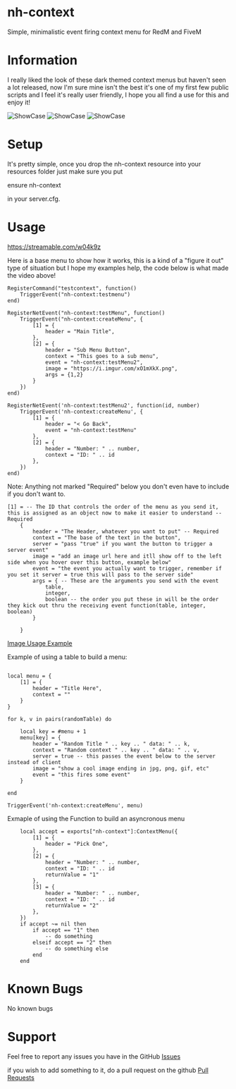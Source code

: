 # nh-context
Simple, minimalistic event firing context menu for RedM and FiveM

# Information
I really liked the look of these dark themed context menus but haven't seen a lot released, now I'm sure mine isn't the best it's one of my first few public scripts and I feel it's really user friendly, I hope you all find a use for this and enjoy it!

![ShowCase](https://lithi.io/file/LY0d.png)
![ShowCase](https://lithi.io/file/60f7.png)
![ShowCase](https://lithi.io/file/dDnO.png)



# Setup
It's pretty simple, once you drop the nh-context resource into your resources folder just make sure you put

ensure nh-context

in your server.cfg. 


# Usage

https://streamable.com/w04k9z

Here is a base menu to show how it works, this is a kind of a "figure it out" type of situation but I hope my examples help, the code below is what made the video above!
```
RegisterCommand("testcontext", function()
    TriggerEvent("nh-context:testmenu")
end)

RegisterNetEvent("nh-context:testMenu", function()
    TriggerEvent("nh-context:createMenu", {
        [1] = {
            header = "Main Title",
        },
        [2] = {
            header = "Sub Menu Button",
            context = "This goes to a sub menu",
            event = "nh-context:testMenu2",
            image = "https://i.imgur.com/xO1mXkX.png",
            args = {1,2}
        }
    })
end)

RegisterNetEvent('nh-context:testMenu2', function(id, number)
    TriggerEvent('nh-context:createMenu', {
        [1] = {
            header = "< Go Back",
            event = "nh-context:testMenu"
        },
        [2] = {
            header = "Number: " .. number,
            context = "ID: " .. id
        },
    })
end)

```

Note: Anything not marked "Required" below you don't even have to include if you don't want to.
```
[1] = -- The ID that controls the order of the menu as you send it, this is assigned as an object now to make it easier to understand -- Required
    {
        header = "The Header, whatever you want to put" -- Required
        context = "The base of the text in the button",
        server = "pass "true" if you want the button to trigger a server event"
        image = "add an image url here and itll show off to the left side when you hover over this button, example below"
        event = "the event you actually want to trigger, remember if you set it server = true this will pass to the server side"
        args = { -- These are the arguments you send with the event
            table,
            integer,
            boolean -- the order you put these in will be the order they kick out thru the receiving event function(table, integer, boolean)
        }

    }
```

[Image Usage Example](https://lithi.io/file/uS4x.png)


Example of using a table to build a menu:

```

local menu = {
    [1] = {
        header = "Title Here",
        context = ""
    }
}

for k, v in pairs(randomTable) do

    local key = #menu + 1
    menu[key] = {
        header = "Random Title " .. key .. " data: " .. k,
        context = "Random context " .. key .. " data: " .. v,
        server = true -- this passes the event below to the server instead of client
        image = "show a cool image ending in jpg, png, gif, etc"
        event = "this fires some event"
    }

end

TriggerEvent('nh-context:createMenu', menu)

```

Exmaple of using the Function to build an asyncronous menu

```
    local accept = exports["nh-context"]:ContextMenu({
        [1] = {
            header = "Pick One",
        },
        [2] = {
            header = "Number: " .. number,
            context = "ID: " .. id
            returnValue = "1"
        },
        [3] = {
            header = "Number: " .. number,
            context = "ID: " .. id
            returnValue = "2"
        },
    })
    if accept ~= nil then
        if accept == "1" then
            -- do something
        elseif accept == "2" then
            -- do something else
        end
    end

```

# Known Bugs
No known bugs

# Support
Feel free to report any issues you have in the GitHub [Issues](https://github.com/nerohiro/nh-context/issues)

if you wish to add something to it, do a pull request on the github [Pull Requests](https://github.com/nerohiro/nh-context/pulls)

